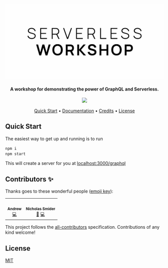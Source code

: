 <p align="center">
  <img src="./docs/resources/logo.jpg" />
</p>

<h4 align="center">A workshop for demonstrating the power of GraphQL and Serverless.</h4>

<p align="center">
  <!-- ALL-CONTRIBUTORS-BADGE:START - Do not remove or modify this section -->
<a href="#contributors"><img src="https://img.shields.io/badge/all_contributors-2-orange.svg?style=flat-square"></a>
<!-- ALL-CONTRIBUTORS-BADGE:END -->
</p>

<p align="center">
  <a href="#quick-start">Quick Start</a> •
  <a href="#">Documentation</a> •
  <a href="#contributors-✨">Credits</a> •
  <a href="#license">License</a>
</p>

## Quick Start

The easiest way to get up and running is to run

```sh
npm i
npm start
```

This will create a server for you at [localhost:3000/graphql](http://localhost:3000/graphql)

## Contributors ✨

Thanks goes to these wonderful people ([emoji key](https://allcontributors.org/docs/en/emoji-key)):

<!-- ALL-CONTRIBUTORS-LIST:START - Do not remove or modify this section -->
<!-- prettier-ignore-start -->
<!-- markdownlint-disable -->
<table>
  <tr>
    <td align="center"><a href="https://github.com/AJHenry"><img src="https://avatars1.githubusercontent.com/u/24923406?v=4?s=100" width="100px;" alt=""/><br /><sub><b>Andrew</b></sub></a><br /><a href="https://github.com/AJHenry/serverless-workshop/commits?author=AJHenry" title="Code">💻</a></td>
    <td align="center"><a href="https://github.com/nicksmider"><img src="https://avatars2.githubusercontent.com/u/14203204?v=4?s=100" width="100px;" alt=""/><br /><sub><b>Nicholas Smider</b></sub></a><br /><a href="https://github.com/AJHenry/serverless-workshop/commits?author=nicksmider" title="Documentation">📖</a> <a href="https://github.com/AJHenry/serverless-workshop/commits?author=nicksmider" title="Code">💻</a></td>
  </tr>
</table>

<!-- markdownlint-restore -->
<!-- prettier-ignore-end -->

<!-- ALL-CONTRIBUTORS-LIST:END -->

This project follows the [all-contributors](https://github.com/all-contributors/all-contributors) specification. Contributions of any kind welcome!

## License

[MIT](LICENSE.md)
